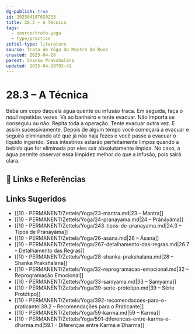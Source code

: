 ```yaml
---
dg-publish: true
id: 20250418T020213
title: 28.3 – A Técnica
tags:
  - source/trato-yoga
  - type/practice
zettel-type: literature
source: Trato de Yôga do Mestre De Rose
created: 2025-04-18
parent: Shanka Prakshalana
updated: 2025-04-18T03:41
---
```


# 28.3 – A Técnica

Beba um copo daquela água quente ou infusão fraca. Em seguida, faça o *naulí* repetidas vezes. Vá ao banheiro e tente evacuar. Não importa se conseguiu ou não. Repita toda a operação. Tente evacuar outra vez. E assim sucessivamente. Depois de algum tempo você começará a evacuar e seguirá eliminando até que já não haja fezes e você passe a evacuar o líquido ingerido. Seus intestinos estarão perfeitamente limpos quando a bebida que for eliminada por eles sair absolutamente ímpida. No caso, a água permite observar essa limpidez melhor do que a infusão, pois sairá clara.

## 🔗 Links e Referências

## Links Sugeridos

- [[10 - PERMANENT/Zettels/Yoga/23-mantra.md\|23 – Mantra]]
- [[10 - PERMANENT/Zettels/Yoga/24-pranayama.md\|24 – Pránáyáma]]
- [[10 - PERMANENT/Zettels/Yoga/243-tipos-de-pranayama.md\|24.3 – Tipos de Pránáyáma]]
- [[10 - PERMANENT/Zettels/Yoga/26-asana.md\|26 – Ásana]]
- [[10 - PERMANENT/Zettels/Yoga/267-detalhamento-das-regras.md\|26.7 – Detalhamento das Regras]]
- [[10 - PERMANENT/Zettels/Yoga/28-shanka-prakshalana.md\|28 – Shanka Prakshalana]]
- [[10 - PERMANENT/Zettels/Yoga/32-reprogramacao-emocional.md\|32 – Reprogramação Emocional]]
- [[10 - PERMANENT/Zettels/Yoga/33-samyama.md\|33 – Samyama]]
- [[10 - PERMANENT/Zettels/Yoga/39-serie-prototipo.md\|39 – Série Protótipo]]
- [[10 - PERMANENT/Zettels/Yoga/392-recomendacoes-para-o-praticante\|39.2 – Recomendações para o Praticante]]
- [[10 - PERMANENT/Zettels/Yoga/59-karma.md\|59 – Karma]]
- [[10 - PERMANENT/Zettels/Yoga/591-diferencas-entre-karma-e-dharma.md\|59.1 – Diferenças entre Karma e Dharma]]